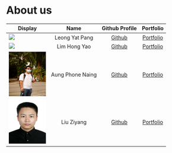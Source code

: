 # About us

| Display                                             |       Name       | Github Profile | Portfolio |
|-----------------------------------------------------|:----------------:|:--------------:|:---------:|
| ![](https://via.placeholder.com/100.png?text=Photo) |  Leong Yat Pang  | [Github](https://github.com/YatPang) | [Portfolio](team/leongyatpang.md)|
| ![](https://via.placeholder.com/100.png?text=Photo) |   Lim Hong Yao   | [Github](http://github.com/LimHongYao) | [Portfolio](team/limhongyao.md)|
| <img src="team/picture/phone.jpg" width="100" height="120">                     | Aung Phone Naing | [Github](https://github.com/Aung-Phone-Naing) | [Portfolio](team/aungphonenaing.md)|
| <img src="team/picture/liu.jpg" width="100" height="120">                         |    Liu Ziyang    | [Github](https://github.com/liuziyang020319) | [Portfolio](team/liuziyang.md)|

